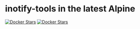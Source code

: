 # inotify-tools in the latest Alpine

[![Docker Stars](https://img.shields.io/docker/automated/illagrenan/alpine-inotify-tools.svg)](https://hub.docker.com/r/illagrenan/alpine-inotify-tools/)
[![Docker Stars](https://img.shields.io/docker/build/illagrenan/alpine-inotify-tools.svg)](https://hub.docker.com/r/illagrenan/alpine-inotify-tools/)
